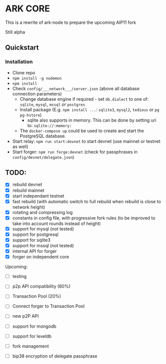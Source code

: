 # ARK CORE
This is a rewrite of ark-node to prepare the upcoming AIP11 fork

Still alpha

## Quickstart

### Installation
- Clone repo
- `npm install -g nodemon`
- `npm install`
- Check `config/___network___/server.json` (above all database connection parameters)
  - Change database engine if required - set `db.dialect` to one of: `sqlite`, `mysql`, `mssql` or `postgres`
  - Install package (E.g. `npm install ...`: `sqlite3`, `mysql2`, `tedious` or `pg pg-hstore`)
    - sqlite also supports in memory. This can be done by setting uri to: `sqlite://:memory:`
  - The `docker-compose up` could be used to create and start the PostgreSQL database.
- Start relay: `npm run start:devnet` to start devnet (use mainnet or testnet as well)
- Start forger: `npm run forge:devnet` (check for passphrases in `config/devnet/delegate.json`)

## TODO: 

  - [x] rebuild devnet
  - [x] rebuild mainnet
  - [x] start independant testnet
  - [x] fast rebuild (with automatic switch to full rebuild when rebuild is close to network height)
  - [x] rotating and compressing log
  - [x] constants in config file, with progressive fork rules (to be improved to take into account rounds instead of height)
  - [x] support for mysql (not tested)
  - [x] support for postgresql
  - [x] support for sqlite3
  - [x] support for mssql (not tested)
  - [x] internal API for forger
  - [x] forger on independent core

Upcoming: 
  - [ ] testing
  - [ ] p2p API compatibility (60%)
  - [ ] Transaction Pool (20%)
  - [ ] Connect forger to Transaction Pool
  - [ ] new p2P API
  - [ ] support for mongodb
  - [ ] support for leveldb
  - [ ] fork management
  - [ ] bip38 encryption of delegate passphrase

